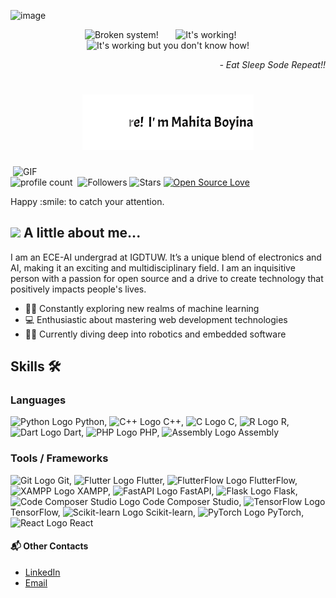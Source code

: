 ![image](https://github.com/mahita2104/mahita2104/assets/117190638/475fdeac-ffb1-4bce-92c1-ae5498ebdb3d)<div align="center">
  <img src="https://raw.githubusercontent.com/Tarikul-Islam-Anik/Animated-Fluent-Emojis/master/Emojis/Smilies/Face%20with%20Spiral%20Eyes.png" width="10%" alt="Broken system!"/>
  &nbsp;&nbsp;&nbsp;&nbsp;&nbsp;
  <img src="https://raw.githubusercontent.com/Tarikul-Islam-Anik/Animated-Fluent-Emojis/master/Emojis/Smilies/Relieved%20Face.png" width="10%" alt="It's working!"/>
  &nbsp;&nbsp;&nbsp;&nbsp;&nbsp;
  <img src="https://raw.githubusercontent.com/Tarikul-Islam-Anik/Animated-Fluent-Emojis/master/Emojis/Smilies/Astonished%20Face.png" width="10%" alt="It's working but you don't know how!"/>


<div align="right">
  <i> - Eat Sleep Sode Repeat!!</i>
</div>
<h1> 
  <img src="https://github.com/mahita2104/mahita2104/blob/main/name.gif" 👋/> 
</h1>
</div>
<img align="right" alt="GIF" src="https://github.com/SP-XD/SP-XD/blob/main/images/dev-working_rounded.gif?raw=true" width="500"/>

![profile count](https://komarev.com/ghpvc/?username=mahita2104&color=red)&nbsp;
![Followers](https://img.shields.io/github/followers/mahita2104?style=social)
![Stars](https://img.shields.io/github/stars/mahita2104?style=social)
[![Open Source Love](https://badges.frapsoft.com/os/v1/open-source.svg?v=102)](https://github.com/ellerbrock/open-source-badge/)
</div>
Happy :smile: to catch your attention.

## <img src="https://media.giphy.com/media/VgCDAzcKvsR6OM0uWg/giphy.gif" width="50"> A little  about me...  
I am an ECE-AI undergrad at IGDTUW. It’s a unique blend of electronics and AI, making it an exciting and multidisciplinary field. I am an inquisitive person with a passion for open source and a drive to create technology that positively impacts people's lives.

- 🤖🧠 Constantly exploring new realms of machine learning
- 💻 Enthusiastic about mastering web development technologies
- 🤖🔧 Currently diving deep into robotics and embedded software


## Skills 🛠️

### Languages
![Python Logo](https://img.icons8.com/color/48/000000/python.png) Python, 
![C++ Logo](https://img.icons8.com/color/48/000000/c-plus-plus-logo.png) C++,
![C Logo](https://img.icons8.com/color/48/000000/c-programming.png) C,
![R Logo](https://img.icons8.com/color/48/000000/r-project.png) R,
![Dart Logo](https://img.icons8.com/color/48/000000/dart.png) Dart,
![PHP Logo](https://img.icons8.com/color/48/000000/php.png) PHP,
![Assembly Logo](https://img.icons8.com/color/48/000000/assembly.png) Assembly

### Tools / Frameworks
![Git Logo](https://img.icons8.com/color/48/000000/git.png) Git,
![Flutter Logo](https://img.icons8.com/color/48/000000/flutter.png) Flutter,
![FlutterFlow Logo](https://img.icons8.com/color/48/000000/flutter.png) FlutterFlow,
![XAMPP Logo](https://img.icons8.com/dusk/48/000000/xampp.png) XAMPP,
![FastAPI Logo](https://img.icons8.com/dusk/48/000000/api-settings.png) FastAPI,
![Flask Logo](https://img.icons8.com/ios-filled/50/000000/flask.png) Flask,
![Code Composer Studio Logo](https://img.icons8.com/color/48/000000/visual-studio-code-2019.png) Code Composer Studio,
![TensorFlow Logo](https://img.icons8.com/color/48/000000/tensorflow.png) TensorFlow,
![Scikit-learn Logo](https://img.icons8.com/color/48/000000/scikit-learn.png) Scikit-learn,
![PyTorch Logo](https://img.icons8.com/color/48/000000/pytorch.png) PyTorch,
![React Logo](https://img.icons8.com/color/48/000000/react-native.png) React


#### 📬 Other Contacts
- [LinkedIn](https://www.linkedin.com/in/ashita-boyina-b99ba9153/)
- [Email](cOde.A4sh@gmail.com)
